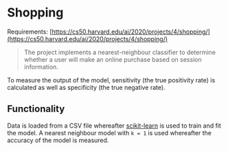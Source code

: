 # Shopping

Requirements: [https://cs50.harvard.edu/ai/2020/projects/4/shopping/](https://cs50.harvard.edu/ai/2020/projects/4/shopping/)

> The project implements a nearest-neighbour classifier to determine whether a user will make an online purchase based on session information. 

To measure the output of the model, sensitivity (the true positivity rate) is calculated as well as specificity (the true negative rate).

## Functionality

Data is loaded from a CSV file whereafter [scikit-learn](https://pypi.org/project/scikit-learn/) is used to train and fit the model. A nearest neighbour model with `k = 1` is used whereafter the accuracy of the model is measured.